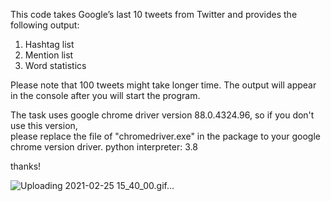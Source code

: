 This code takes Google’s last 10 tweets from Twitter and provides the following output: 
1. Hashtag list  
2. Mention list  
3. Word statistics

Please note that 100 tweets might take longer time.
The output will appear in the console after you will start the program.

The task uses google chrome driver version 88.0.4324.96, so if you don't use this version,  
please replace the file of "chromedriver.exe" in the package to your google chrome version driver.
python interpreter: 3.8

thanks!

![Uploading 2021-02-25 15_40_00.gif…]()
